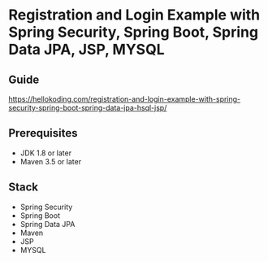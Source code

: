 # Registration and Login Example with Spring Security, Spring Boot, Spring Data JPA, JSP, MYSQL

## Guide
https://hellokoding.com/registration-and-login-example-with-spring-security-spring-boot-spring-data-jpa-hsql-jsp/

## Prerequisites
- JDK 1.8 or later
- Maven 3.5 or later

## Stack
- Spring Security
- Spring Boot
- Spring Data JPA
- Maven
- JSP
- MYSQL

